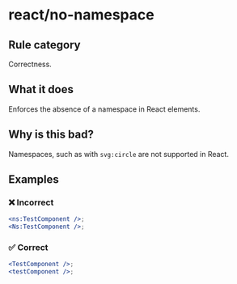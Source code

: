 # react/no-namespace

<!-- end auto-generated rule header -->

## Rule category

Correctness.

## What it does

Enforces the absence of a namespace in React elements.

## Why is this bad?

Namespaces, such as with `svg:circle` are not supported in React.

## Examples

### ❌ Incorrect

```jsx
<ns:TestComponent />;
<Ns:TestComponent />;
```

### ✅ Correct

```jsx
<TestComponent />;
<testComponent />;
```
